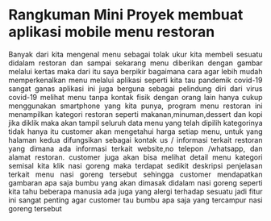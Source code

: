 # Rangkuman Mini Proyek membuat aplikasi mobile menu restoran 
<p align="justify">Banyak dari kita mengenal menu sebagai tolak ukur kita membeli sesuatu didalam restoran dan sampai sekarang menu diberikan dengan gambar melalui kertas maka dari itu
saya berpikir bagaimana cara agar lebih mudah memperkenalkan menu melalui aplikasi seperti kita tau pandemik covid-19 sangat ganas aplikasi ini juga berguna sebagai pelindung diri dari virus covid-19
melihat menu tanpa kontak fisik dengan orang lain hanya cukup menggunakan smartphone yang kita punya, program menu restoran ini menampilkan kategori restoran seperti makanan,minuman,dessert dan kopi jika diklik maka akan tampil seluruh data menu yang telah dipilih kategorinya
tidak hanya itu customer akan mengetahui harga setiap menu, untuk yang halaman kedua difungsikan sebagai kontak us / informasi terkait restoran yang dimana ada informasi terkait website,no telepon /whatsapp, dan alamat restoran. customer juga akan bisa melihat detail menu kategori semisal kita klik nasi goreng maka terdapat sedikit deskripsi penjelasan terkait menu nasi goreng tersebut sehingga customer mendapatkan gambaran apa saja bumbu yang akan dimasak didalam nasi goreng seperti kita tahu beberapa manusia ada juga yang alergi terhadap sesuatu jadi fitur ini sangat penting agar customer tau bumbu apa saja yang tercampur nasi goreng tersebut
</p>
